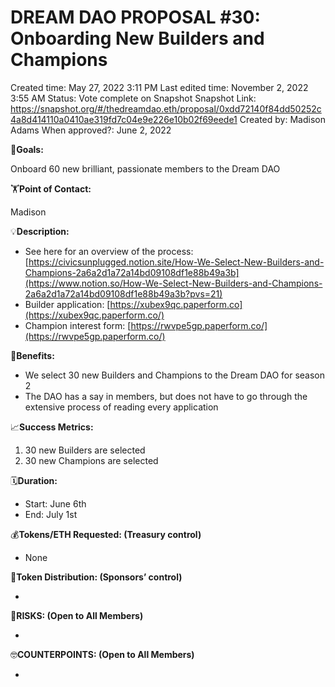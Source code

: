 # DREAM DAO PROPOSAL #30: Onboarding New Builders and Champions

Created time: May 27, 2022 3:11 PM
Last edited time: November 2, 2022 3:55 AM
Status: Vote complete on Snapshot
Snapshot Link: https://snapshot.org/#/thedreamdao.eth/proposal/0xdd72140f84dd50252c4a8d414110a0410ae319fd7c04e9e226e10b02f69eede1
Created by: Madison Adams
When approved?: June 2, 2022

🎯**Goals:**

Onboard 60 new brilliant, passionate members to the Dream DAO 

🏋️**Point of Contact:**

Madison 

💡**Description:**

- See here for an overview of the process: [https://civicsunplugged.notion.site/How-We-Select-New-Builders-and-Champions-2a6a2d1a72a14bd09108df1e88b49a3b](https://www.notion.so/How-We-Select-New-Builders-and-Champions-2a6a2d1a72a14bd09108df1e88b49a3b?pvs=21)
- Builder application: [https://xubex9qc.paperform.co](https://xubex9qc.paperform.co/)
- Champion interest form: [https://rwvpe5gp.paperform.co/](https://rwvpe5gp.paperform.co/)

💚**Benefits:**

- We select 30 new Builders and Champions to the Dream DAO for season 2
- The DAO has a say in members, but does not have to go through the extensive process of reading every application

📈**Success Metrics:**

1. 30 new Builders are selected 
2. 30 new Champions are selected 

🗓️**Duration:**

- Start: June 6th
- End: July 1st

💰**Tokens/ETH Requested: (Treasury control)**

- None

💸**Token Distribution: (Sponsors’ control)**

- 

🤨**RISKS: (Open to All Members)**

- 

🤓**COUNTERPOINTS: (Open to All Members)**

-